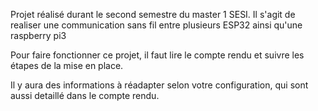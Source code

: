 Projet réalisé durant le second semestre du master 1 SESI.
Il s'agit de realiser une communication sans fil entre plusieurs ESP32 ainsi qu'une raspberry pi3

Pour faire fonctionner ce projet, il faut lire le compte rendu et suivre les étapes de la mise en place.

Il y aura des informations à réadapter selon votre configuration, qui sont aussi detaillé dans le compte rendu.

